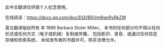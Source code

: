 此中文翻译仅供我个人纪念使用。

在线阅读：https://docs.qq.com/doc/DQVB5Vm9janRyRkZW



英文翻译版权所有 © 1986 Barbara Stoler Miller。
本书的任何部分均不得以任何形式或任何方式（电子或机械）复制或传播，
包括影印、录音、或通过任何信息存储和检索系统，
未经发布者的书面许可，除非法律允许。
